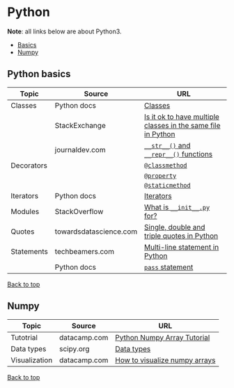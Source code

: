 # Python

**Note**: all links below are about Python3.

[top]: #contents

* [Basics](#python-basics)
* [Numpy](#numpy)

## Python basics

| Topic | Source | URL |
| --- | --- | --- |
| Classes | Python docs | [Classes](https://docs.python.org/3/tutorial/classes.html) |
| | StackExchange | [Is it ok to have multiple classes in the same file in Python](https://softwareengineering.stackexchange.com/questions/306486/is-it-ok-to-have-multiple-classes-in-the-same-file-in-python#answer-306492)
| | journaldev.com | [`__str__()` and `__repr__()` functions](https://www.journaldev.com/22460/python-str-repr-functions) |
| Decorators | | [`@classmethod`](https://docs.python.org/3/library/functions.html#classmethod) |
| | | [`@property`](https://docs.python.org/3/library/functions.html#property) |
| | | [`@staticmethod`](https://docs.python.org/3/library/functions.html#staticmethod) |
| Iterators | Python docs | [Iterators](https://docs.python.org/3/tutorial/classes.html#iterators) |
| Modules | StackOverflow | [What is `__init__.py` for?](https://stackoverflow.com/questions/448271/what-is-init-py-for) |
| Quotes | towardsdatascience.com | [Single, double and triple quotes in Python](https://towardsdatascience.com/single-double-and-triple-quotes-in-python-7ceea990baf) |
| Statements | techbeamers.com | [Multi-line statement in Python](https://www.techbeamers.com/understand-python-statement-indentation/#how-to-use-multiline-statement) |
| | Python docs | [`pass` statement](https://docs.python.org/3/reference/simple_stmts.html#the-pass-statement) |

[Back to top][top]

## Numpy

| Topic | Source | URL |
| --- | --- | --- |
| Tutotrial | datacamp.com | [Python Numpy Array Tutorial](https://www.datacamp.com/community/tutorials/python-numpy-tutorial) |
| Data types | scipy.org | [Data types](https://docs.scipy.org/doc/numpy/user/basics.types.html) |
| Visualization | datacamp.com | [How to visualize numpy arrays](https://www.datacamp.com/community/tutorials/python-numpy-tutorial#how-to-visualize-numpy-arrays) |

[Back to top][top]